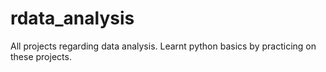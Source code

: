 # rdata_analysis
All projects regarding data analysis.
Learnt python basics by practicing on these projects.
